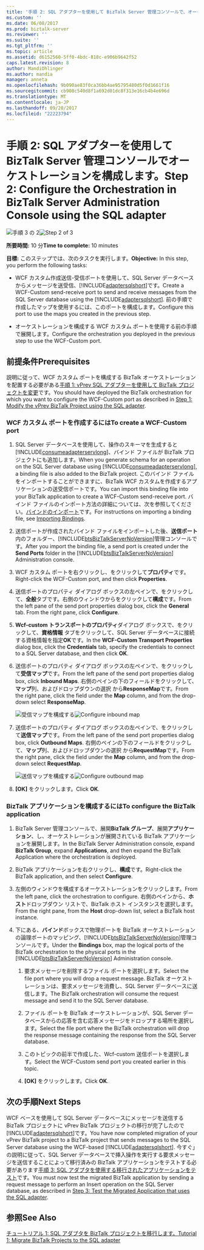 ```yaml
---
title: '手順 2: SQL アダプターを使用して BizTalk Server 管理コンソールで、オーケストレーションの構成 |Microsoft ドキュメント'
ms.custom: ''
ms.date: 06/08/2017
ms.prod: biztalk-server
ms.reviewer: ''
ms.suite: ''
ms.tgt_pltfrm: ''
ms.topic: article
ms.assetid: d6152560-5ff0-4bdc-818c-e906b9642f52
caps.latest.revision: 8
author: MandiOhlinger
ms.author: mandia
manager: anneta
ms.openlocfilehash: 9b090ae83f0ca36bb4ae95795480d5f0d1661f16
ms.sourcegitcommit: cb908c540d8f1a692d01dc8f313e16cb4b4e696d
ms.translationtype: MT
ms.contentlocale: ja-JP
ms.lasthandoff: 09/20/2017
ms.locfileid: "22223794"
---
```

# <a name="step-2-configure-the-orchestration-in-biztalk-server-administration-console-using-the-sql-adapter"></a><span data-ttu-id="ce15c-102">手順 2: SQL アダプターを使用して BizTalk Server 管理コンソールでオーケストレーションを構成します。</span><span class="sxs-lookup"><span data-stu-id="ce15c-102">Step 2: Configure the Orchestration in BizTalk Server Administration Console using the SQL adapter</span></span>
<span data-ttu-id="ce15c-103">![手順 3 の 2](../../adapters-and-accelerators/adapter-oracle-database/media/step-2of3.gif "Step_2of3")</span><span class="sxs-lookup"><span data-stu-id="ce15c-103">![Step 2 of 3](../../adapters-and-accelerators/adapter-oracle-database/media/step-2of3.gif "Step_2of3")</span></span>  
  
 <span data-ttu-id="ce15c-104">**所要時間:** 10 分</span><span class="sxs-lookup"><span data-stu-id="ce15c-104">**Time to complete:** 10 minutes</span></span>  
  
 <span data-ttu-id="ce15c-105">**目標:** このステップでは、次のタスクを実行します。</span><span class="sxs-lookup"><span data-stu-id="ce15c-105">**Objective:** In this step, you perform the following tasks:</span></span>  
  
-   <span data-ttu-id="ce15c-106">WCF カスタム作成送信-受信ポートを使用して、SQL Server データベースからメッセージを送受信、[!INCLUDE[adaptersqlshort](../../includes/adaptersqlshort-md.md)]です。</span><span class="sxs-lookup"><span data-stu-id="ce15c-106">Create a WCF-Custom send-receive port to send and receive messages from the SQL Server database using the [!INCLUDE[adaptersqlshort](../../includes/adaptersqlshort-md.md)].</span></span> <span data-ttu-id="ce15c-107">前の手順で作成したマップを使用するには、このポートを構成します。</span><span class="sxs-lookup"><span data-stu-id="ce15c-107">Configure this port to use the maps you created in the previous step.</span></span>  
  
-   <span data-ttu-id="ce15c-108">オーケストレーションを構成する WCF カスタム ポートを使用する前の手順で展開します。</span><span class="sxs-lookup"><span data-stu-id="ce15c-108">Configure the orchestration you deployed in the previous step to use the WCF-Custom port.</span></span>  
  
## <a name="prerequisites"></a><span data-ttu-id="ce15c-109">前提条件</span><span class="sxs-lookup"><span data-stu-id="ce15c-109">Prerequisites</span></span>  
 <span data-ttu-id="ce15c-110">説明に従って、WCF カスタム ポートを構成する BizTalk オーケストレーションを配置する必要がある[手順 1: vPrev SQL アダプターを使用して BizTalk プロジェクトを変更](../../adapters-and-accelerators/adapter-sql/step-1-modify-the-vprev-biztalk-project-using-the-sql-adapter.md)です。</span><span class="sxs-lookup"><span data-stu-id="ce15c-110">You should have deployed the BizTalk orchestration for which you want to configure the WCF-Custom port as described in [Step 1: Modify the vPrev BizTalk Project using the SQL adapter](../../adapters-and-accelerators/adapter-sql/step-1-modify-the-vprev-biztalk-project-using-the-sql-adapter.md).</span></span>  
  
### <a name="to-create-a-wcf-custom-port"></a><span data-ttu-id="ce15c-111">WCF カスタム ポートを作成するには</span><span class="sxs-lookup"><span data-stu-id="ce15c-111">To create a WCF-Custom port</span></span>  
  
1.  <span data-ttu-id="ce15c-112">SQL Server データベースを使用して、操作のスキーマを生成すると[!INCLUDE[consumeadapterservlong](../../includes/consumeadapterservlong-md.md)]、バインド ファイルが BizTalk プロジェクトにも追加します。</span><span class="sxs-lookup"><span data-stu-id="ce15c-112">When you generate schema for an operation on the SQL Server database using [!INCLUDE[consumeadapterservlong](../../includes/consumeadapterservlong-md.md)], a binding file is also added to the BizTalk project.</span></span> <span data-ttu-id="ce15c-113">このバインド ファイルをインポートすることができますに、BizTalk WCF カスタムを作成するアプリケーションの送受信ポートです。</span><span class="sxs-lookup"><span data-stu-id="ce15c-113">You can import this binding file into your BizTalk application to create a WCF-Custom send-receive port.</span></span> <span data-ttu-id="ce15c-114">バインド ファイルのインポート方法の詳細については、次を参照してください。[バインドのインポート](http://msdn.microsoft.com/library/48de3a04-4ce8-4ba9-91b6-7e125689fd53)です。</span><span class="sxs-lookup"><span data-stu-id="ce15c-114">For instructions on importing a binding file, see [Importing Bindings](http://msdn.microsoft.com/library/48de3a04-4ce8-4ba9-91b6-7e125689fd53).</span></span>  
  
2.  <span data-ttu-id="ce15c-115">送信ポートが作成されたバインド ファイルをインポートした後、**送信ポート**内のフォルダー、[!INCLUDE[btsBizTalkServerNoVersion](../../includes/btsbiztalkservernoversion-md.md)]管理コンソールです。</span><span class="sxs-lookup"><span data-stu-id="ce15c-115">After you import the binding file, a send port is created under the **Send Ports** folder in the [!INCLUDE[btsBizTalkServerNoVersion](../../includes/btsbiztalkservernoversion-md.md)] Administration console.</span></span>  
  
3.  <span data-ttu-id="ce15c-116">WCF カスタム ポートを右クリックし、をクリックして**プロパティ**です。</span><span class="sxs-lookup"><span data-stu-id="ce15c-116">Right-click the WCF-Custom port, and then click **Properties**.</span></span>  
  
4.  <span data-ttu-id="ce15c-117">送信ポートのプロパティ ダイアログ ボックスの左ペインで、をクリックして、**全般**タブです。右側のウィンドウからをクリックして**構成**です。</span><span class="sxs-lookup"><span data-stu-id="ce15c-117">From the left pane of the send port properties dialog box, click the **General** tab. From the right pane, click **Configure**.</span></span>  
  
5.  <span data-ttu-id="ce15c-118">**Wcf-custom トランスポートのプロパティ**ダイアログ ボックスで、をクリックして、**資格情報** タブをクリックして、SQL Server データベースに接続する資格情報を指定**OK**です。</span><span class="sxs-lookup"><span data-stu-id="ce15c-118">In the **WCF-Custom Transport Properties** dialog box, click the **Credentials** tab, specify the credentials to connect to a SQL Server database, and then click **OK**.</span></span>  
  
6.  <span data-ttu-id="ce15c-119">送信ポートのプロパティ ダイアログ ボックスの左ペインで、をクリックして**受信マップ**です。</span><span class="sxs-lookup"><span data-stu-id="ce15c-119">From the left pane of the send port properties dialog box, click **Inbound Maps**.</span></span> <span data-ttu-id="ce15c-120">右側のペインの下のフィールドをクリックして、**マップ**列、およびドロップダウンの選択 から**ResponseMap**です。</span><span class="sxs-lookup"><span data-stu-id="ce15c-120">From the right pane, click the field under the **Map** column, and from the drop-down select **ResponseMap**.</span></span>  
  
     <span data-ttu-id="ce15c-121">![受信マップを構成する](../../adapters-and-accelerators/adapter-sql/media/21e5a23c-7319-4324-8f09-52118ebeeea9.gif "21e5a23c-7319-4324-8f09-52118ebeeea9")</span><span class="sxs-lookup"><span data-stu-id="ce15c-121">![Configure inbound map](../../adapters-and-accelerators/adapter-sql/media/21e5a23c-7319-4324-8f09-52118ebeeea9.gif "21e5a23c-7319-4324-8f09-52118ebeeea9")</span></span>  
  
7.  <span data-ttu-id="ce15c-122">送信ポートのプロパティ ダイアログ ボックスの左ペインで、をクリックして**送信マップ**です。</span><span class="sxs-lookup"><span data-stu-id="ce15c-122">From the left pane of the send port properties dialog box, click **Outbound Maps**.</span></span> <span data-ttu-id="ce15c-123">右側のペインの下のフィールドをクリックして、**マップ**列、およびドロップダウンの選択 から**RequestMap**です。</span><span class="sxs-lookup"><span data-stu-id="ce15c-123">From the right pane, click the field under the **Map** column, and from the drop-down select **RequestMap**.</span></span>  
  
     <span data-ttu-id="ce15c-124">![送信マップを構成する](../../adapters-and-accelerators/adapter-sql/media/5b54e09b-8784-4df6-a279-e8aed813114e.gif "5b54e09b-8784-4df6-a279-e8aed813114e")</span><span class="sxs-lookup"><span data-stu-id="ce15c-124">![Configure outbound map](../../adapters-and-accelerators/adapter-sql/media/5b54e09b-8784-4df6-a279-e8aed813114e.gif "5b54e09b-8784-4df6-a279-e8aed813114e")</span></span>  
  
8.  <span data-ttu-id="ce15c-125">**[OK]** をクリックします。</span><span class="sxs-lookup"><span data-stu-id="ce15c-125">Click **OK**.</span></span>  
  
### <a name="to-configure-the-biztalk-application"></a><span data-ttu-id="ce15c-126">BizTalk アプリケーションを構成するには</span><span class="sxs-lookup"><span data-stu-id="ce15c-126">To configure the BizTalk application</span></span>  
  
1.  <span data-ttu-id="ce15c-127">BizTalk Server 管理コンソールで、展開**BizTalk グループ**、展開**アプリケーション**、し、オーケストレーションが展開されている BizTalk アプリケーションを展開します。</span><span class="sxs-lookup"><span data-stu-id="ce15c-127">In the BizTalk Server Administration console, expand **BizTalk Group**, expand **Applications**, and then expand the BizTalk Application where the orchestration is deployed.</span></span>  
  
2.  <span data-ttu-id="ce15c-128">BizTalk アプリケーションを右クリックし、**構成**です。</span><span class="sxs-lookup"><span data-stu-id="ce15c-128">Right-click the BizTalk application, and then select **Configure**.</span></span>  
  
3.  <span data-ttu-id="ce15c-129">左側のウィンドウを構成するオーケストレーションをクリックします。</span><span class="sxs-lookup"><span data-stu-id="ce15c-129">From the left pane, click the orchestration to configure.</span></span> <span data-ttu-id="ce15c-130">右側のペインから、**ホスト**ドロップダウン リストで、BizTalk ホスト インスタンスを選択します。</span><span class="sxs-lookup"><span data-stu-id="ce15c-130">From the right pane, from the **Host** drop-down list, select a BizTalk host instance.</span></span>  
  
4.  <span data-ttu-id="ce15c-131">下にある、**バインド**ボックスで物理ポートを BizTalk オーケストレーションの論理ポートのマッピング、[!INCLUDE[btsBizTalkServerNoVersion](../../includes/btsbiztalkservernoversion-md.md)]管理コンソールです。</span><span class="sxs-lookup"><span data-stu-id="ce15c-131">Under the **Bindings** box, map the logical ports of the BizTalk orchestration to the physical ports in the [!INCLUDE[btsBizTalkServerNoVersion](../../includes/btsbiztalkservernoversion-md.md)] Administration console.</span></span>  
  
    1.  <span data-ttu-id="ce15c-132">要求メッセージを削除するファイル ポートを選択します。</span><span class="sxs-lookup"><span data-stu-id="ce15c-132">Select the file port where you will drop a request message.</span></span> <span data-ttu-id="ce15c-133">BizTalk オーケストレーションは、要求メッセージを消費し、SQL Server データベースに送信します。</span><span class="sxs-lookup"><span data-stu-id="ce15c-133">The BizTalk orchestration will consume the request message and send it to the SQL Server database.</span></span>  
  
    2.  <span data-ttu-id="ce15c-134">ファイル ポートを BizTalk オーケストレーションが、SQL Server データベースからの応答を含む応答メッセージをドロップする場所を選択します。</span><span class="sxs-lookup"><span data-stu-id="ce15c-134">Select the file port where the BizTalk orchestration will drop the response message containing the response from the SQL Server database.</span></span>  
  
    3.  <span data-ttu-id="ce15c-135">このトピックの前半で作成した、Wcf-custom 送信ポートを選択します。</span><span class="sxs-lookup"><span data-stu-id="ce15c-135">Select the WCF-Custom send port you created earlier in this topic.</span></span>  
  
    4.  <span data-ttu-id="ce15c-136">**[OK]** をクリックします。</span><span class="sxs-lookup"><span data-stu-id="ce15c-136">Click **OK**.</span></span>  
  
## <a name="next-steps"></a><span data-ttu-id="ce15c-137">次の手順</span><span class="sxs-lookup"><span data-stu-id="ce15c-137">Next Steps</span></span>  
 <span data-ttu-id="ce15c-138">WCF ベースを使用して SQL Server データベースにメッセージを送信する BizTalk プロジェクトに vPrev BizTalk プロジェクトの移行が完了したので[!INCLUDE[adaptersqlshort](../../includes/adaptersqlshort-md.md)]です。</span><span class="sxs-lookup"><span data-stu-id="ce15c-138">You have now completed migration of your vPrev BizTalk project to a BizTalk project that sends messages to the SQL Server database using the WCF-based [!INCLUDE[adaptersqlshort](../../includes/adaptersqlshort-md.md)].</span></span> <span data-ttu-id="ce15c-139">今すぐ」の説明に従って、SQL Server データベースで挿入操作を実行する要求メッセージを送信することによって移行済みの BizTalk アプリケーションをテストする必要があります[手順 3: SQL アダプタを使用する移行されたアプリケーションをテスト](../../adapters-and-accelerators/adapter-sql/step-3-test-the-migrated-application-that-uses-the-sql-adapter.md)です。</span><span class="sxs-lookup"><span data-stu-id="ce15c-139">You must now test the migrated BizTalk application by sending a request message to perform an Insert operation on the SQL Server database, as described in [Step 3: Test the Migrated Application that uses the SQL adapter](../../adapters-and-accelerators/adapter-sql/step-3-test-the-migrated-application-that-uses-the-sql-adapter.md).</span></span>  
  
## <a name="see-also"></a><span data-ttu-id="ce15c-140">参照</span><span class="sxs-lookup"><span data-stu-id="ce15c-140">See Also</span></span>  
 [<span data-ttu-id="ce15c-141">チュートリアル 1: SQL アダプタを BizTalk プロジェクトを移行します。</span><span class="sxs-lookup"><span data-stu-id="ce15c-141">Tutorial 1: Migrate BizTalk Projects to the SQL adapter</span></span>](../../adapters-and-accelerators/adapter-sql/tutorial-1-migrate-biztalk-projects-to-the-sql-adapter.md)